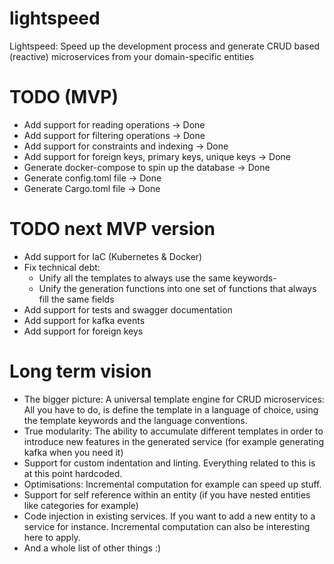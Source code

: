 # lightspeed
Lightspeed: Speed up the development process and generate CRUD based (reactive) microservices from your domain-specific entities


# TODO (MVP)
- Add support for reading operations -> Done
- Add support for filtering operations -> Done
- Add support for constraints and indexing -> Done
- Add support for foreign keys, primary keys, unique keys -> Done
- Generate docker-compose to spin up the database -> Done
- Generate config.toml file -> Done
- Generate Cargo.toml file -> Done 

# TODO next MVP version
- Add support for IaC (Kubernetes & Docker)
- Fix technical debt:
    - Unify all the templates to always use the same keywords-
    - Unify the generation functions into one set of functions that always fill the same fields
- Add support for tests and swagger documentation
- Add support for kafka events
- Add support for foreign keys


# Long term vision
- The bigger picture: A universal template engine for CRUD microservices: All you have to do, is define the template in a language of choice, using the template keywords and the language conventions.
- True modularity: The ability to accumulate different templates in order to introduce new features in the generated service (for example generating kafka when you need it)
- Support for custom indentation and linting. Everything related to this is at this point hardcoded.
- Optimisations: Incremental computation for example can speed up stuff.
- Support for self reference within an entity (if you have nested entities like categories for example)
- Code injection in existing services. If you want to add a new entity to a service for instance. Incremental computation can also be interesting here to apply.
- And a whole list of other things :)
